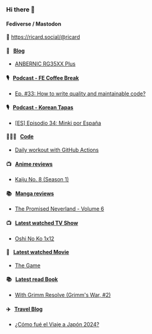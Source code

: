 ### Hi there 👋

#### Fediverse / Mastodon

🐘 https://ricard.social/@ricard

#### 📝 &nbsp;&nbsp;[Blog](https://ricard.blog)

- [ANBERNIC RG35XX Plus](https://ricard.blog/review/anbernic-rg35xx-plus/)

#### 🎙 &nbsp;&nbsp;[Podcast - FE Coffee Break](https://frontendcoffeebreak.transistor.fm/)

- [Ep. #33: How to write quality and maintainable code?](https://share.transistor.fm/s/0a9ffc12)

#### 🎙 &nbsp;&nbsp;[Podcast - Korean Tapas](https://koreantapas.show/)

- [[ES] Episodio 34: Minki por España](https://podcasters.spotify.com/pod/show/korean-tapas/episodes/ES-Episodio-34-Minki-por-Espaa-e2h7iun)

#### 👨🏻‍💻 &nbsp;&nbsp;[Code](https://ricard.dev)

- [Daily workout with GitHub Actions](https://ricard.dev/daily-workout-with-github-actions/)

#### 📺 &nbsp;&nbsp;[Anime reviews](https://anime.ricard.blog)

- [Kaiju No. 8 (Season 1)](https://anime.ricard.blog/reviews/kaiju-no-8-season-1/)

#### 📚 &nbsp;&nbsp;[Manga reviews](https://anime.ricard.blog)

- [The Promised Neverland - Volume 6](https://manga.ricard.blog/reviews/the-promised-neverland/volume/6/)

#### 📺 &nbsp;&nbsp;[Latest watched TV Show](https://quicoto.github.io/reviews/tv-shows)

- [Oshi No Ko 1x12](https://quicoto.github.io/reviews/tv-shows/oshi-no-ko/1x12)

#### 🍿 &nbsp;&nbsp;[Latest watched Movie](https://quicoto.github.io/reviews/movies/)

- [The Game](https://quicoto.github.io/reviews/movies/the-game/)

#### 📚 &nbsp;&nbsp;[Latest read Book](https://ricard.blog/books/)

- [With Grimm Resolve (Grimm&#39;s War, #2)](https://www.goodreads.com/review/show/6053793038?utm_medium=api&amp;utm_source=rss)

#### ✈️ &nbsp;&nbsp;[Travel Blog](https://www.quicoto.com/)

- [¿Cómo fué el Viaje a Japón 2024?](https://www.quicoto.com/como-fue-el-viaje-a-japon-2024/)
